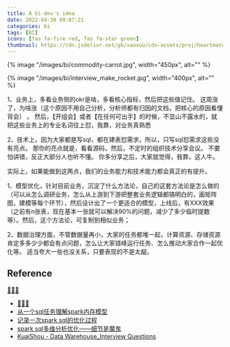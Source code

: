 ```yaml
---
title: A bi-dev's idea
date: 2022-04-30 09:07:21
categories: bi
tags: [BI]
icons: [fas fa-fire red, fas fa-star green]
thumbnail: https://cdn.jsdelivr.net/gh/xaoxuu/cdn-assets/proj/heartmate/icon.png
---
```


{% image "/images/bi/commodity-carrot.jpg", width="450px", alt="" %}

<!-- more -->

{% image "/images/bi/interview_make_rocket.jpg", width="400px", alt="" %}


1、业务上，多看业务侧的okr是啥，多看核心指标，然后把这些值记住。 这周涨了，为啥涨（这个原因不用自己分析，分析师都有归因的文档，把核心的原因看懂背会） 。  然后，【开组会】或者【在任何可出手】的时候，不显山不露水的，就把这些业务上的专业名词往上怼，我靠，对业务真熟悉   

2、技术上，因为大家都是写sql，都在建表怼需求，所以，只写sql怼需求这些没有亮点。 那你的亮点就是，看看源码，然后，不定时的组织技术分享会议。 不要怕讲错，反正大部分人也听不懂。 你多分享之后，大家就觉得，我靠，这人牛。 

实际上，如果能做到这两点，我们的业务能力和技术能力都会真正的有提升。

1、模型优化，针对目前业务，沉淀了什么方法论，自己的这套方法论是怎么做的（可以从怎么调研业务，怎么从上游到下游把整套业务逻辑都搞明白的，画矩阵图，建模等每个环节），然后设计出了一个更适合的模型，上线后，有XXX效果（之前有n张表，现在基本一张就可以解决90%的问题，减少了多少临时提数等）。然后，这个方法论，可复制到相似业务；   

2、数据治理方面，不管数据量再小，大家的任务都堆一起，计算资源、存储资源肯定多多少少都会有点问题，怎么让大家错峰运行任务、怎么推动大家合作一起优化等。        适当夸大一些也没关系，只要表现的不是太龊。

## Reference

[🥕🥕🥕](https://www.zhihu.com/people/hongmianao)


- [🥕🥕🥕](https://www.zhihu.com/people/hongmianao)
- [从一个sql任务理解spark内存模型](https://zhuanlan.zhihu.com/p/134135758)
- [记录一次spark sql的优化过程](https://zhuanlan.zhihu.com/p/77614511)
- [spark sql多维分析优化——细节是魔鬼](https://zhuanlan.zhihu.com/p/78804934)
- [KuaiShou - Data Warehouse_Interview Questions](https://blog.csdn.net/weixin_43619485/article/details/107164729)
